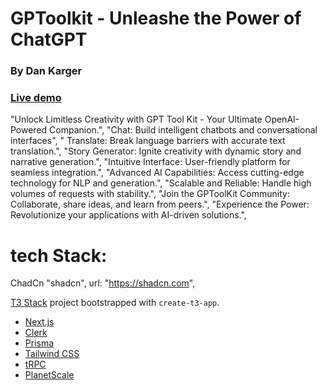 # GPToolkit - Unleashe the Power of ChatGPT

### By Dan Karger

### [Live demo](tool-kit-dev.vercel.app)

"Unlock Limitless Creativity with GPT Tool Kit - Your Ultimate OpenAI-Powered Companion.",
"Chat: Build intelligent chatbots and conversational interfaces",
" Translate: Break language barriers with accurate text translation.",
"Story Generator: Ignite creativity with dynamic story and narrative generation.",
"Intuitive Interface: User-friendly platform for seamless integration.",
"Advanced AI Capabilities: Access cutting-edge technology for NLP and generation.",
"Scalable and Reliable: Handle high volumes of requests with stability.",
"Join the GPToolKit Community: Collaborate, share ideas, and learn from peers.",
"Experience the Power: Revolutionize your applications with AI-driven solutions.",

# tech Stack:

ChadCn
"shadcn",
url: "https://shadcn.com",

[T3 Stack](https://create.t3.gg/) project bootstrapped with `create-t3-app`.

- [Next.js](https://nextjs.org)
- [Clerk](https://clerk.com/)
- [Prisma](https://prisma.io)
- [Tailwind CSS](https://tailwindcss.com)
- [tRPC](https://trpc.io)
- [PlanetScale](https://planetscale.com/)
